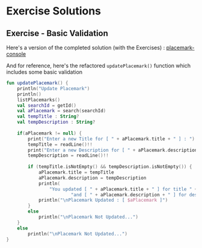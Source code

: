 # Exercise Solutions

## Exercise - Basic Validation

Here's a version of the completed solution (with the Exercises) : [placemark-console](archives/placemark-console02-we.zip)

And for reference, here's the refactored `updatePlacemark()` function which includes some basic validation

~~~kotlin
fun updatePlacemark() {  
    println("Update Placemark")  
    println()  
    listPlacemarks()  
    val searchId = getId()  
    val aPlacemark = search(searchId)  
    val tempTitle : String?  
    val tempDescription : String?  
  
    if(aPlacemark != null) {  
        print("Enter a new Title for [ " + aPlacemark.title + " ] : ")  
        tempTitle = readLine()!!  
        print("Enter a new Description for [ " + aPlacemark.description + " ] : ")  
        tempDescription = readLine()!!  
  
        if (tempTitle.isNotEmpty() && tempDescription.isNotEmpty()) {  
            aPlacemark.title = tempTitle  
            aPlacemark.description = tempDescription  
            println(  
                "You updated [ " + aPlacemark.title + " ] for title " +  
                        "and [ " + aPlacemark.description + " ] for description")  
            println("\nPlacemark Updated : [ $aPlacemark ]")  
        }  
        else  
            println("\nPlacemark Not Updated...")  
    }  
    else  
        println("\nPlacemark Not Updated...")  
}
~~~
